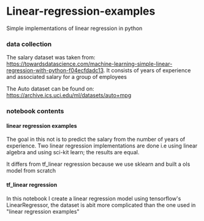# Linear-regression-examples
Simple implementations of linear regression in python

### data collection

The salary dataset was taken from:  https://towardsdatascience.com/machine-learning-simple-linear-regression-with-python-f04ecfdadc13. It consists of years of experience and associated salary for a group of employees

The Auto dataset can be found on: https://archive.ics.uci.edu/ml/datasets/auto+mpg

### notebook contents

#### linear regression examples

The goal in this not is to predict the salary from the number of years of experience. Two linear regression implementations are done i.e using linear algebra and using sci-kit learn; the results are equal.

It differs from tf_linear regression because we use sklearn and built a ols model from scratch

#### tf_linear regression

In this notebook I create a linear regression model using tensorflow's LinearRegressor, the dataset is abit more complicated than the one used in "linear regression examples"
